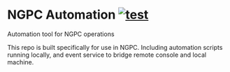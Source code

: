 # NGPC Automation [![test](https://github.com/yshlin/ngpc-automation/actions/workflows/main.yml/badge.svg?branch=main)](https://github.com/yshlin/ngpc-automation/actions/workflows/main.yml)
Automation tool for NGPC operations

This repo is built specifically for use in NGPC. 
Including automation scripts running locally, and event service to bridge remote console and local machine.
